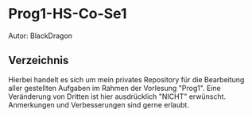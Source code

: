 # Prog1-HS-Co-Se1

Autor: BlackDragon

## Verzeichnis

Hierbei handelt es sich um mein privates Repository für die Bearbeitung aller gestellten Aufgaben im Rahmen der Vorlesung "Prog1". 
Eine Veränderung von Dritten ist hier ausdrücklich "NICHT" erwünscht. Anmerkungen und Verbesserungen sind gerne erlaubt.






